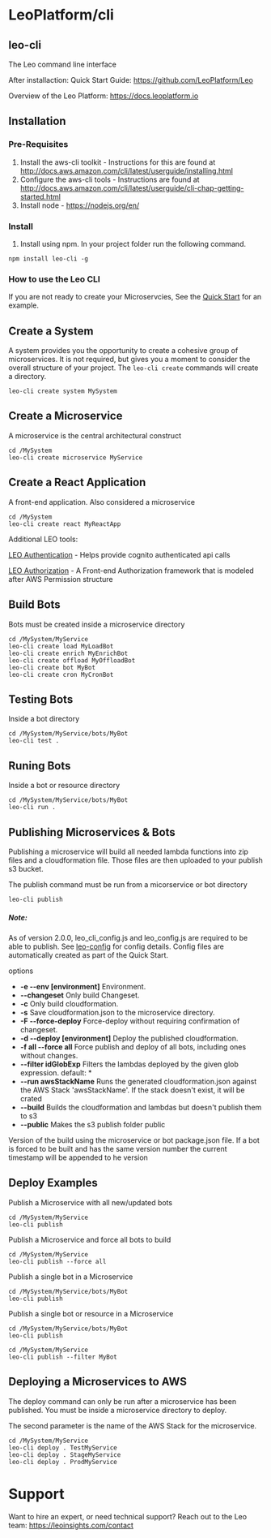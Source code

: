 # LeoPlatform/cli

## leo-cli

The Leo command line interface

After installaction: Quick Start Guide: https://github.com/LeoPlatform/Leo

Overview of the Leo Platform: https://docs.leoplatform.io

## Installation

### Pre-Requisites

1. Install the aws-cli toolkit - Instructions for this are found at http://docs.aws.amazon.com/cli/latest/userguide/installing.html
2. Configure the aws-cli tools - Instructions are found at http://docs.aws.amazon.com/cli/latest/userguide/cli-chap-getting-started.html
3. Install node - https://nodejs.org/en/

### Install

1. Install using npm.  In your project folder run the following command.

```
npm install leo-cli -g
```

### How to use the Leo CLI


If you are not ready to create your Microservcies, See the [Quick Start](https://github.com/LeoPlatform/Leo#step-3-create-a-quickstart-project) for an example.



Create a System
---------------
A system provides you the opportunity to create a cohesive group of microservices. It is not required, but gives you a moment to consider the overall structure of your project. The `leo-cli create` commands will create a directory.

```
leo-cli create system MySystem
```

Create a Microservice
---------------
A microservice is the central architectural construct
```
cd /MySystem
leo-cli create microservice MyService
```

Create a React Application
---------------
A front-end application. Also considered a microservice
```
cd /MySystem
leo-cli create react MyReactApp
```

Additional LEO tools: 

[LEO Authentication](https://github.com/LeoPlatform/bus-ui/tree/master/ui/static/js) - Helps provide cognito authenticated api calls

[LEO Authorization](https://github.com/LeoPlatform/auth-sdk) - A Front-end Authorization framework that is modeled after AWS Permission structure


Build Bots
-----------------
Bots must be created inside a microservice directory

```
cd /MySystem/MyService
leo-cli create load MyLoadBot
leo-cli create enrich MyEnrichBot
leo-cli create offload MyOffloadBot
leo-cli create bot MyBot
leo-cli create cron MyCronBot
```

Testing Bots
-------------------
Inside a bot directory

```
cd /MySystem/MyService/bots/MyBot
leo-cli test .
```

Runing Bots
-----------
Inside a bot or resource directory

```
cd /MySystem/MyService/bots/MyBot
leo-cli run .
```

Publishing Microservices & Bots
-------------------------------------
Publishing a microservice will build all needed lambda functions into zip files and a cloudformation file.  Those files are then uploaded to your publish s3 bucket.

The publish command must be run from a micorservice or bot directory

```
leo-cli publish
```
##### Note:
As of version 2.0.0, leo_cli_config.js and leo_config.js are required to be able to publish.
See [leo-config](https://github.com/LeoPlatform/leo-config) for config details. Config files are automatically created as part of the Quick Start.

options
* **-e --env [environment]**        Environment.
* **--changeset**                   Only build Changeset.
* **-c**                            Only build cloudformation.
* **-s**                            Save cloudformation.json to the microservice directory.
* **-F --force-deploy**             Force-deploy without requiring confirmation of changeset.
* **-d --deploy [environment]**     Deploy the published cloudformation.
* **-f all --force all**            Force publish and deploy of all bots, including ones without changes.
* **--filter idGlobExp**            Filters the lambdas deployed by the given glob expression. default: *
* **--run awsStackName**            Runs the generated cloudformation.json against the AWS Stack 'awsStackName'.  If the stack doesn't exist, it will be crated
* **--build**                       Builds the cloudformation and lambdas but doesn't publish them to s3
* **--public**                      Makes the s3 publish folder public

Version of the build using the microservice or bot package.json file.  If a bot is forced to be built and has the same version number the current timestamp will be appended to he version

Deploy Examples
---------------

Publish a Microservice with all new/updated bots

```
cd /MySystem/MyService
leo-cli publish 
```  


Publish a Microservice and force all bots to build

```
cd /MySystem/MyService
leo-cli publish --force all
```  


Publish a single bot in a Microservice

```
cd /MySystem/MyService/bots/MyBot
leo-cli publish
```  


Publish a single bot or resource in a Microservice

```
cd /MySystem/MyService/bots/MyBot
leo-cli publish 
```  

```
cd /MySystem/MyService
leo-cli publish --filter MyBot
```  


Deploying a Microservices to AWS
-------------------------------------

The deploy command can only be run after a microservice has been published.  You must be inside a microservice directory to deploy.

The second parameter is the name of the AWS Stack for the microservice.

```
cd /MySystem/MyService
leo-cli deploy . TestMyService
leo-cli deploy . StageMyService
leo-cli deploy . ProdMyService
```

# Support
Want to hire an expert, or need technical support? Reach out to the Leo team: https://leoinsights.com/contact
